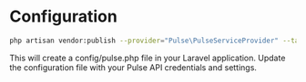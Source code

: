 # Configuration

```sh
php artisan vendor:publish --provider="Pulse\PulseServiceProvider" --tag="config"
```

This will create a config/pulse.php file in your Laravel application. Update the configuration file with your Pulse API credentials and settings.